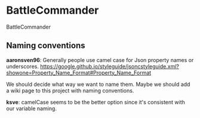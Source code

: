 # BattleCommander
BattleCommander

## Naming conventions
**aaronsven96**: Generally people use camel case for Json property names or underscores.
https://google.github.io/styleguide/jsoncstyleguide.xml?showone=Property_Name_Format#Property_Name_Format

We should decide what way we want to name them. Maybe we should add a wiki page to this project with naming conventions.

**ksve**: camelCase seems to be the better option since it's consistent with our variable naming.
